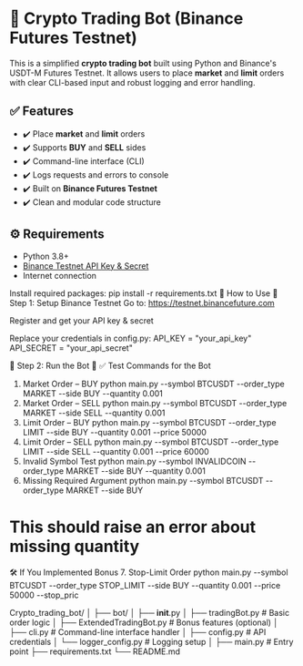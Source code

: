 # 🧠 Crypto Trading Bot (Binance Futures Testnet)

This is a simplified **crypto trading bot** built using Python and Binance's USDT-M Futures Testnet. It allows users to place **market** and **limit** orders with clear CLI-based input and robust logging and error handling.



## ✅ Features

- ✔️ Place **market** and **limit** orders
- ✔️ Supports **BUY** and **SELL** sides
- ✔️ Command-line interface (CLI)
- ✔️ Logs requests and errors to console
- ✔️ Built on **Binance Futures Testnet**
- ✔️ Clean and modular code structure



## ⚙️ Requirements

- Python 3.8+
- [Binance Testnet API Key & Secret](https://testnet.binancefuture.com)
- Internet connection

Install required packages:
pip install -r requirements.txt
🚀 How to Use
🔐 Step 1: Setup Binance Testnet
Go to: https://testnet.binancefuture.com

Register and get your API key & secret

Replace your credentials in config.py:
API_KEY = "your_api_key"
API_SECRET = "your_api_secret"


🧾 Step 2: Run the Bot
🧪 ✅ Test Commands for the Bot
1. Market Order – BUY
python main.py --symbol BTCUSDT --order_type MARKET --side BUY --quantity 0.001
2. Market Order – SELL
python main.py --symbol BTCUSDT --order_type MARKET --side SELL --quantity 0.001
3. Limit Order – BUY
python main.py --symbol BTCUSDT --order_type LIMIT --side BUY --quantity 0.001 --price 50000
4. Limit Order – SELL
python main.py --symbol BTCUSDT --order_type LIMIT --side SELL --quantity 0.001 --price 60000
5. Invalid Symbol Test
python main.py --symbol INVALIDCOIN --order_type MARKET --side BUY --quantity 0.001
6. Missing Required Argument
python main.py --symbol BTCUSDT --order_type MARKET --side BUY
# This should raise an error about missing quantity
🛠️ If You Implemented Bonus
7. Stop-Limit Order 
python main.py --symbol BTCUSDT --order_type STOP_LIMIT --side BUY --quantity 0.001 --price 50000 --stop_pric

Crypto_trading_bot/
│
├── bot/
│   ├── __init__.py
│   ├── tradingBot.py            # Basic order logic
│   ├── ExtendedTradingBot.py    # Bonus features (optional)
│   ├── cli.py                   # Command-line interface handler
│   ├── config.py                # API credentials
│   └── logger_config.py         # Logging setup
│
├── main.py                      # Entry point
├── requirements.txt
└── README.md

